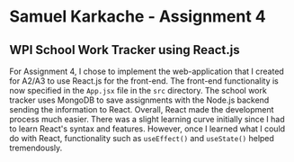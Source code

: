 Samuel Karkache - Assignment 4
===

## WPI School Work Tracker using React.js
For Assignment 4, I chose to implement the web-application that I created for A2/A3 to use
React.js for the front-end. The front-end functionality is now specified
in the `App.jsx` file in the `src` directory. The school work tracker uses MongoDB
to save assignments with the Node.js backend sending the information to React. Overall, 
React made the development process much easier. There was a slight learning
curve initially since I had to learn React's syntax and features. However, once I learned what I 
could do with React, functionality such as `useEffect()` and `useState()` helped tremendously.

